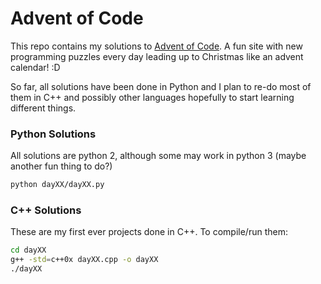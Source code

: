 # Advent of Code

This repo contains my solutions to [Advent of Code](http://adventofcode.com/). A fun
site with new programming puzzles every day leading up to Christmas like an advent calendar! :D

So far, all solutions have been done in Python and I plan to re-do most of them in C++ and
possibly other languages hopefully to start learning different things.

### Python Solutions

All solutions are python 2, although some may work in python 3 (maybe another fun thing to do?)

```bash
python dayXX/dayXX.py
```

### C++ Solutions

These are my first ever projects done in C++. To compile/run them:

```bash
cd dayXX
g++ -std=c++0x dayXX.cpp -o dayXX
./dayXX
```
